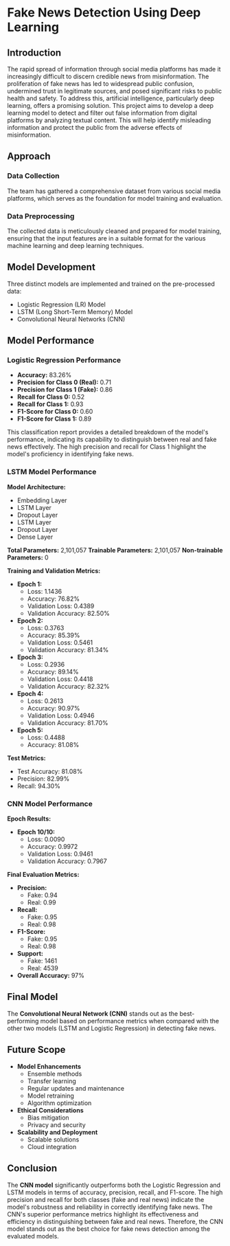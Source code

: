 # Fake News Detection Using Deep Learning

## Introduction
The rapid spread of information through social media platforms has made it increasingly difficult to discern credible news from misinformation. The proliferation of fake news has led to widespread public confusion, undermined trust in legitimate sources, and posed significant risks to public health and safety. To address this, artificial intelligence, particularly deep learning, offers a promising solution. This project aims to develop a deep learning model to detect and filter out false information from digital platforms by analyzing textual content. This will help identify misleading information and protect the public from the adverse effects of misinformation.

## Approach

### Data Collection
The team has gathered a comprehensive dataset from various social media platforms, which serves as the foundation for model training and evaluation.

### Data Preprocessing
The collected data is meticulously cleaned and prepared for model training, ensuring that the input features are in a suitable format for the various machine learning and deep learning techniques.

## Model Development
Three distinct models are implemented and trained on the pre-processed data:
- Logistic Regression (LR) Model
- LSTM (Long Short-Term Memory) Model
- Convolutional Neural Networks (CNN)

## Model Performance

### Logistic Regression Performance
- **Accuracy:** 83.26%
- **Precision for Class 0 (Real):** 0.71
- **Precision for Class 1 (Fake):** 0.86
- **Recall for Class 0:** 0.52
- **Recall for Class 1:** 0.93
- **F1-Score for Class 0:** 0.60
- **F1-Score for Class 1:** 0.89

This classification report provides a detailed breakdown of the model's performance, indicating its capability to distinguish between real and fake news effectively. The high precision and recall for Class 1 highlight the model's proficiency in identifying fake news.

### LSTM Model Performance
**Model Architecture:**
- Embedding Layer
- LSTM Layer
- Dropout Layer
- LSTM Layer
- Dropout Layer
- Dense Layer

**Total Parameters:** 2,101,057
**Trainable Parameters:** 2,101,057
**Non-trainable Parameters:** 0

**Training and Validation Metrics:**
- **Epoch 1:**
  - Loss: 1.1436
  - Accuracy: 76.82%
  - Validation Loss: 0.4389
  - Validation Accuracy: 82.50%
- **Epoch 2:**
  - Loss: 0.3763
  - Accuracy: 85.39%
  - Validation Loss: 0.5461
  - Validation Accuracy: 81.34%
- **Epoch 3:**
  - Loss: 0.2936
  - Accuracy: 89.14%
  - Validation Loss: 0.4418
  - Validation Accuracy: 82.32%
- **Epoch 4:**
  - Loss: 0.2613
  - Accuracy: 90.97%
  - Validation Loss: 0.4946
  - Validation Accuracy: 81.70%
- **Epoch 5:**
  - Loss: 0.4488
  - Accuracy: 81.08%

**Test Metrics:**
- Test Accuracy: 81.08%
- Precision: 82.99%
- Recall: 94.30%

### CNN Model Performance
**Epoch Results:**
- **Epoch 10/10:**
  - Loss: 0.0090
  - Accuracy: 0.9972
  - Validation Loss: 0.9461
  - Validation Accuracy: 0.7967

**Final Evaluation Metrics:**
- **Precision:**
  - Fake: 0.94
  - Real: 0.99
- **Recall:**
  - Fake: 0.95
  - Real: 0.98
- **F1-Score:**
  - Fake: 0.95
  - Real: 0.98
- **Support:**
  - Fake: 1461
  - Real: 4539
- **Overall Accuracy:** 97%

## Final Model
The <b>Convolutional Neural Network (CNN)</b> stands out as the best-performing model based on performance metrics when compared with the other two models (LSTM and Logistic Regression) in detecting fake news.

## Future Scope
- **Model Enhancements**
  - Ensemble methods
  - Transfer learning
  - Regular updates and maintenance
  - Model retraining
  - Algorithm optimization
- **Ethical Considerations**
  - Bias mitigation
  - Privacy and security
- **Scalability and Deployment**
  - Scalable solutions
  - Cloud integration

## Conclusion
The <b>CNN model</b> significantly outperforms both the Logistic Regression and LSTM models in terms of accuracy, precision, recall, and F1-score. The high precision and recall for both classes (fake and real news) indicate the model's robustness and reliability in correctly identifying fake news. The CNN's superior performance metrics highlight its effectiveness and efficiency in distinguishing between fake and real news. Therefore, the CNN model stands out as the best choice for fake news detection among the evaluated models.

